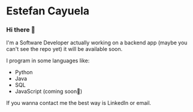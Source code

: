 # Estefan Cayuela
### Hi there 👋

I'm a Software Developer actually working on a backend app (maybe you can't see the repo yet) it will be available soon.

I program in some languages like:
- Python
- Java
- SQL
- JavaScript (coming soon🤞)

If you wanna contact me the best way is LinkedIn or email.

